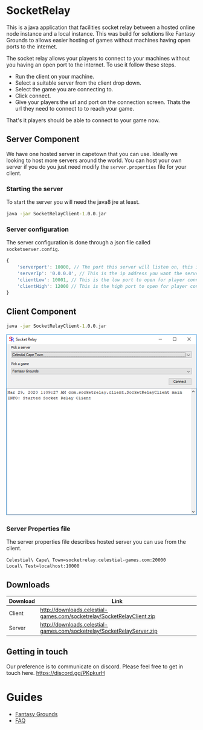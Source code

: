 # SocketRelay

This is a java application that facilities socket relay between a hosted online node instance and a local instance. This was build for solutions like Fantasy Grounds to allows easier hosting of games without machines having open ports to the internet.

The socket relay allows your players to connect to your machines without you having an open port to the internet. To use it follow these steps.

* Run the client on your machine.
* Select a suitable server from the client drop down.
* Select the game you are connecting to.
* Click connect.
* Give your players the url and port on the connection screen. Thats the url they need to connect to to reach your game.

That's it players should be able to connect to your game now.

## Server Component

We have one hosted server in capetown that you can use. Ideally we looking to host more servers around the world. You can host your own server if you do you just need modify the `server.properties` file for your client.

### Starting the server

To start the server you will need the java8 jre at least.

```cmd
java -jar SocketRelayClient-1.0.0.jar
```

### Server configuration

The server configuration is done through a json file called `socketserver.config`.

```js
{
    'serverport': 10000, // The port this server will listen on, this is the port the client connects to.
	'serverIp': '0.0.0.0', // This is the ip address you want the server to bind to 0.0.0.0 will bind to all available interfaces
	'clientLow': 10001, // This is the low port to open for player connection.
	'clientHigh': 12000 // This is the high port to open for player connection.
}
```

## Client Component

```cmd
java -jar SocketRelayClient-1.0.0.jar
```

![client](/images/client.png)

### Server Properties file

The server properties file describes hosted server you can use from the client.

```properties
Celestial\ Cape\ Town=socketrelay.celestial-games.com:20000
Local\ Test=localhost:10000
```

## Downloads

Download | Link
-------- | -------------
Client   | http://downloads.celestial-games.com/socketrelay/SocketRelayClient.zip
Server   | http://downloads.celestial-games.com/socketrelay/SocketRelayServer.zip

## Getting in touch

Our preference is to communicate on discord. Please feel free to get in touch here. https://discord.gg/PKpkurH

# Guides

* [Fantasy Grounds](docs/fantasygrounds)
* [FAQ](docs/faq)
